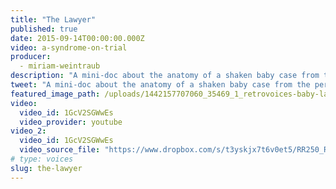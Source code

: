 ```yaml
---
title: "The Lawyer"
published: true
date: 2015-09-14T00:00:00.000Z
video: a-syndrome-on-trial
producer:
  - miriam-weintraub
description: "A mini-doc about the anatomy of a shaken baby case from the perspective of defense attorney Adele Bernhard. "
tweet: "A mini-doc about the anatomy of a shaken baby case from the perspective of defense attorney Adele Bernhard."
featured_image_path: /uploads/1442157707060_35469_1_retrovoices-baby-lawyer.jpg
video:
  video_id: 1GcV2SGWwEs
  video_provider: youtube
video_2:
  video_id: 1GcV2SGWwEs
  video_source_file: "https://www.dropbox.com/s/t3yskjx7t6v0et5/RR250_RR_VOICE_ADELE_BERNHARD_09_11_2015-H264_1080p.mov?dl=0"
# type: voices
slug: the-lawyer
---
```

